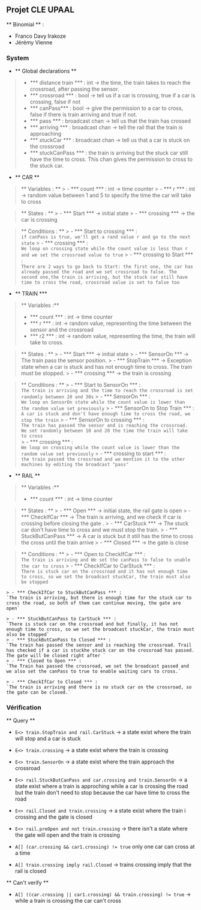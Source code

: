 ## Projet CLE UPAAL

** Binomial ** :
- Franco Davy Irakoze
- Jérémy Vienne

### System
 - ** Global declarations **
 > - *** distance train *** : int -> the time, the train takes to reach the crossroad, after passing the sensor.
 > - *** crossroad *** : bool -> tell us if a car is crossing, true if a car is crossing, false if not
 > - *** canPass*** : bool -> give the permission to a car to cross, false if there is train arriving and true if not.
 > - *** pass *** : broadcast chan -> tell us that the train has crossed
 > - *** arriving *** : broadcast chan -> tell the rail that the train is approaching
 > - *** stuckCar *** : broadcast chan -> tell us that a car is stuck on the crossroad
 > - *** stuckCanPass *** : the train is arriving but the stuck car still have the time to cross. This chan gives the permission to cross to the stuck car.


 - ** CAR **
 > ** Variables : **
    > - *** count *** : int -> time counter
    > - *** r *** : int -> random value between 1 and 5  to specify the time the car will take to cross         

 > ** States : **
    > - *** Start *** -> initial state
    > - *** crossing *** -> the car is crossing

 > ** Conditions : **
    > - *** Start to crossing *** :  
      `if canPass is true, we'll get a rand value r and go to the next state`
    > - *** crossing *** :  
      `We loop on crossing state while the count value is less than r and we set the crossroad value to true`
    > - *** crossing to Start *** :   
      `There are 2 ways to go back to Start: the first one, the car has already passed the road and we set crossroad to false. The second one,the train is arriving, but the stuck car still have time to cross the road, crossroad value is set to false too `

 - ** TRAIN ***
 > ** Variables :**   
  > - *** count *** : int  -> time counter
  > - *** r *** : int  ->  random value, representing the time between the sensor and the crossroad
  > - *** r2 *** : int  -> random value, representing the time, the train will take to cross.

  > ** States : **
     > - *** Start *** -> initial state
     > - *** SensorOn *** -> The train pass the sensor position.
     > - *** StopTrain *** -> Exception state when a car is stuck and has not enough time to cross. The train must be stopped.
     > - *** crossing *** -> the train is crossing

 > ** Conditions : **
    > - *** Start to SensorOn *** :  
    `The train is arriving and the time to reach the crossroad is set randomly between 20 and 30s`
    > - *** SensorOn *** :  
    `We loop on SensorOn state while the count value is lower than the random value set previously`
    > - *** SensorOn to Stop Train *** :  
    `A car is stuck and don't have enough time to cross the road, we stop the train`
    > - *** SensorOn to crossing *** :   
    `The train has passed the sensor and is reaching the crossroad. We set randomly between 10 and 20 the time the train will take to cross`  
    > - *** crossing *** :   
    `We loop on crossing while the count value is lower than the random value set previously`
    > - *** crossing to start *** :   
    `the train passed the crossroad and we mention it to the other machines by editing the broadcast "pass"`


 - ** RAIL **
 > ** Variables :**   
  > - *** count *** : int  -> time counter

  > ** States : **
     > - *** Open *** -> initial state, the rail gate is open
     > - *** CheckIfCar *** -> The train is arriving, and we check if car is crossing before closing the gate .
     > - *** CarStuck *** -> The stuck car don't have time to cross and we must stop the train.
     > - *** StuckButCanPass *** -> A car is stuck but it still has the time to cross the cross until the train arrive
     > - *** Closed *** -> the gate is close

 > ** Conditions : **
    > - *** Open to CheckIfCar *** :  
    `The train is arriving and We set the canPass to false to unable the car to cross`
    > - *** CheckIfCar to CarStuck *** :  
    ` There is stuck car on the crossroad and it has not enough time to cross, so we set the broadcast stuckCar, the train must also be stopped `

    > - *** CheckIfCar to StuckButCanPass *** :   
    `The train is arriving, but there is enough time for the stuck car to cross the road, so both of them can continue moving, the gate are open`

    > - *** StuckButCanPass to CarStuck *** :  
    `There is stuck car on the crossroad and but finally, it has not enough time to cross, so we set the broadcast stuckCar, the train must also be stopped`
    > - *** StuckButCanPass to Closed *** :   
    `The train has passed the sensor and is reaching the crossroad. Trail has checked if a car is stuckhe stuck car on the crossroad has passed. The gate will be closed right after `  
    > - *** Closed to Open *** :   
    `The Train has passed the crossroad, we set the broadcast passed and we also set the canPass to true to enable waiting cars to cross.`

    > - *** CheckIfCar to Closed *** :   
    `The train is arriving and there is no stuck car on the crossroad, so the gate can be closed.`


### Vérification
  ** Query **  
  - `E<> train.StopTrain and rail.CarStuck` -> a state exist where the train will stop and a car is stuck

  - `E<> train.crossing` -> a state exist where the train is crossing

  - `E<> train.SensorOn` -> a state exist where the train approach the crossroad

  - `E<> rail.StuckButCanPass and car.crossing and train.SensorOn` -> a state exist where a train is approching while a car is crossing the road but the train don't need to stop because the car have time to cross the road

  - `E<> rail.Closed and train.crossing` -> a state exist where the train i crossing and the gate is closed

  - `E<> rail.preOpen and not train.crossing` -> there isn't a state where the gate will open and the train is crossing

  - `A[] (car.crossing && car1.crossing) != true` only one car can cross at a time

   - `A[] train.crossing imply rail.Closed` -> trains crossing imply that the rail is closed


  ** Can't verify  **

  - `A[] ((car.crossing || car1.crossing) && train.crossing) != true` -> while a train is crossing the car can't cross
